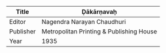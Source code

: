 |Title | Ḍākārṇavaḥ 
| --- | --- 
|Editor | Nagendra Narayan Chaudhuri
|Publisher | Metropolitan Printing & Publishing House
|Year | 1935